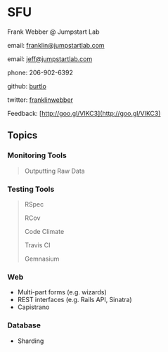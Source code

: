 # SFU

Frank Webber @ Jumpstart Lab

email: franklin@jumpstartlab.com

email: jeff@jumpstartlab.com

phone: 206-902-6392

github: [burtlo](https://github.com/burtlo)

twitter: [franklinwebber](http://twitter.com/franklinwebber)

Feedback: [http://goo.gl/VIKC3](http://goo.gl/VIKC3)

## Topics

### Monitoring Tools

> Outputting Raw Data

### Testing Tools

> RSpec
>
> RCov
>
> Code Climate
>
> Travis CI
>
> Gemnasium

### Web

* Multi-part forms (e.g. wizards)
* REST interfaces (e.g. Rails API, Sinatra)
* Capistrano

### Database

* Sharding
